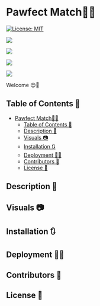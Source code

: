 # Pawfect Match🐶💘

[![License: MIT](https://img.shields.io/badge/License-MIT-yellow.svg)](https://opensource.org/licenses/MIT)

![](https://img.shields.io/badge/MongoDB-4EA94B?style=for-the-badge&logo=mongodb&logoColor=white)

![](https://img.shields.io/badge/Express.js-404D59?style=for-the-badge)

![](https://img.shields.io/badge/React-20232A?style=for-the-badge&logo=react&logoColor=61DAFB)

![](https://img.shields.io/badge/Node.js-43853D?style=for-the-badge&logo=node.js&logoColor=white)

Welcome 😊👋

## Table of Contents 📓

- [Pawfect Match🐶💘](#pawfect-match)
  - [Table of Contents 📓](#table-of-contents-)
  - [Description 📝](#description-)
  - [Visuals 📷](#visuals-)
  - [Installation 🔃](#installation-)
  - [Deployment 👨‍💻](#deployment-)
  - [Contributors 🦾](#contributors-)
  - [License 🔑](#license-)

## Description 📝

## Visuals 📷

## Installation 🔃

## Deployment 👨‍💻

## Contributors 🦾

## License 🔑


